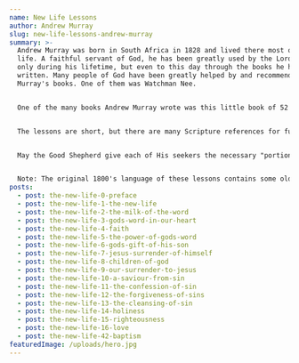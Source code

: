 ```yaml
---
name: New Life Lessons
author: Andrew Murray
slug: new-life-lessons-andrew-murray
summary: >-
  Andrew Murray was born in South Africa in 1828 and lived there most of his
  life. A faithful servant of God, he has been greatly used by the Lord, not
  only during his lifetime, but even to this day through the books he has
  written. Many people of God have been greatly helped by and recommended
  Murray's books. One of them was Watchman Nee.


  One of the many books Andrew Murray wrote was this little book of 52 short lessons for new believers in Christ. The lessons are short and simple, yet very important. Whether we are new believers or seasoned believers, these truths need to be engraved in our hearts and minds, not only for ourselves, but also to effectively help others.


  The lessons are short, but there are many Scripture references for further study. If there is a single verse reference, you can hover over it and the verse will open. If there is a "References" notice in blue, you can click on it and it will open a list of related verse references. Then hover over each reference and the verse will open.


  May the Good Shepherd give each of His seekers the necessary "portion of food at the proper time". (Luke 12:42).


  Note: The original 1800's language of these lessons contains some older English words and expressions. Some of the language has been updated, but not throughout all the text.
posts:
  - post: the-new-life-0-preface
  - post: the-new-life-1-the-new-life
  - post: the-new-life-2-the-milk-of-the-word
  - post: the-new-life-3-gods-word-in-our-heart
  - post: the-new-life-4-faith
  - post: the-new-life-5-the-power-of-gods-word
  - post: the-new-life-6-gods-gift-of-his-son
  - post: the-new-life-7-jesus-surrender-of-himself
  - post: the-new-life-8-children-of-god
  - post: the-new-life-9-our-surrender-to-jesus
  - post: the-new-life-10-a-saviour-from-sin
  - post: the-new-life-11-the-confession-of-sin
  - post: the-new-life-12-the-forgiveness-of-sins
  - post: the-new-life-13-the-cleansing-of-sin
  - post: the-new-life-14-holiness
  - post: the-new-life-15-righteousness
  - post: the-new-life-16-love
  - post: the-new-life-42-baptism
featuredImage: /uploads/hero.jpg
---
```


